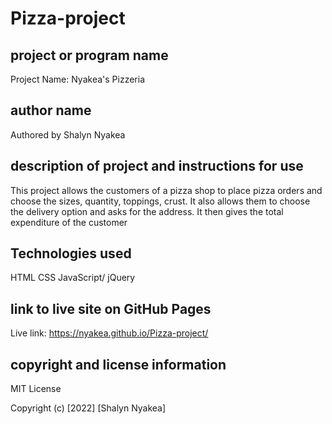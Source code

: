 # Pizza-project

## project or program name
Project Name: Nyakea's Pizzeria

## author name
Authored by Shalyn Nyakea

## description of project and instructions for use
This project allows the customers of a pizza shop to place pizza orders and choose the sizes, quantity, toppings, crust. It also allows them to choose the delivery option and asks for the address. It then gives the total expenditure of the customer

## Technologies used
HTML
CSS
JavaScript/ jQuery

## link to live site on GitHub Pages
Live link: https://nyakea.github.io/Pizza-project/

## copyright and license information
MIT License

Copyright (c) [2022] [Shalyn Nyakea]
